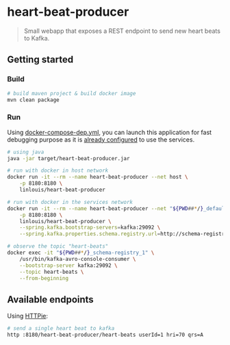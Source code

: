 # heart-beat-producer

> Small webapp that exposes a REST endpoint to send new heart beats to Kafka.

## Getting started
### Build

```bash
# build maven project & build docker image
mvn clean package
```

### Run

Using [docker-compose-dep.yml](../docker-compose-dep.yml), you can launch this application for fast debugging
purpose as it is [already configured](src/main/resources/application.yml) to use the services.

```bash
# using java
java -jar target/heart-beat-producer.jar

# run with docker in host network
docker run -it --rm --name heart-beat-producer --net host \
    -p 8180:8180 \
    linlouis/heart-beat-producer

# run with docker in the services network
docker run -it --rm --name heart-beat-producer --net "${PWD##*/}_default" \
    -p 8180:8180 \
    linlouis/heart-beat-producer \
    --spring.kafka.bootstrap-servers=kafka:29092 \
    --spring.kafka.properties.schema.registry.url=http://schema-registry:8081

# observe the topic "heart-beats"
docker exec -it "${PWD##*/}_schema-registry_1" \
    /usr/bin/kafka-avro-console-consumer \
    --bootstrap-server kafka:29092 \
    --topic heart-beats \
    --from-beginning
```

## Available endpoints

Using [HTTPie](https://httpie.org):

```bash
# send a single heart beat to kafka
http :8180/heart-beat-producer/heart-beats userId=1 hri=70 qrs=A
```

